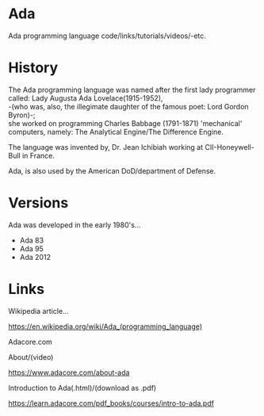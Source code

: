# Ada
Ada programming language code/links/tutorials/videos/-etc.

# History

The Ada programming language was named after the first lady programmer called: Lady Augusta Ada Lovelace(1915-1952),  
-(who was, also, the illegimate daughter of the famous poet: Lord Gordon Byron)-;    
she worked on programming Charles Babbage (1791-1871) 'mechanical' computers, namely: The Analytical Engine/The Difference Engine.   

The language was invented by, Dr. Jean Ichibiah working at CII-Honeywell-Bull in France.

Ada, is also used by the American DoD/department of Defense.

# Versions

Ada was developed in the early 1980's...

- Ada 83  
- Ada 95  
- Ada 2012  

# Links

Wikipedia article...  

https://en.wikipedia.org/wiki/Ada_(programming_language)  

Adacore.com  

About/(video)  

https://www.adacore.com/about-ada  

Introduction to Ada(.html)/(download as .pdf)  

https://learn.adacore.com/pdf_books/courses/intro-to-ada.pdf  






